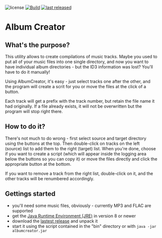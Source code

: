 ![license](https://img.shields.io/github/license/mathisdt/albumcreator.svg?style=flat) [![Build](https://github.com/mathisdt/albumcreator/actions/workflows/build.yaml/badge.svg)](https://github.com/mathisdt/albumcreator/actions) [![last released](https://img.shields.io/github/release-date/mathisdt/albumcreator.svg?label=last%20released&style=flat)](https://github.com/mathisdt/albumcreator/releases)

# Album Creator

## What's the purpose?

This utility allows to create compilations of music tracks.
Maybe you used to put all of your music files into one single
directory, and now you want to have individual album directories -
but the ID3 information was lost? You'll have to do it manually!

Using AlbumCreator, it's easy - just select tracks one after the other,
and the program will create a scrit for you or move the files at the
click of a button.

Each track will get a prefix with the track number, but retain the file
name it had originally. If a file already exists, it will not be overwritten
but the program will stop right there.

## How to do it?

There's not much to do wrong - first select source and target directory using
the buttons at the top. Then double-click on tracks on the left (source)
list to add them to the right (target) list. When you're done,
choose if you want to create a script (which will appear inside the
logging area below the buttons so you can copy it) or move the files
directly and click the appropriate button at the bottom.

If you want to remove a track from the right list, double-click on it, and
the other tracks will be renumbered accordingly.

## Gettings started

* you'll need some music files, obviously - currently MP3 and FLAC are supported
* get the [Java Runtime Environment (JRE)](http://java.com/) in version 8 or newer
* download the [lastest release](https://github.com/mathisdt/albumcreator/releases/latest)
  and unpack it
* start it using the script contained in the "bin" directory or with `java -jar albumcreator.jar`
